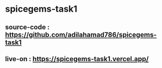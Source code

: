 # spicegems-task1
## source-code : https://github.com/adilahamad786/spicegems-task1
## live-on : https://spicegems-task1.vercel.app/
